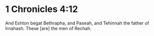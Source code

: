 # 1 Chronicles 4:12

And Eshton begat Bethrapha, and Paseah, and Tehinnah the father of Irnahash. These [are] the men of Rechah.